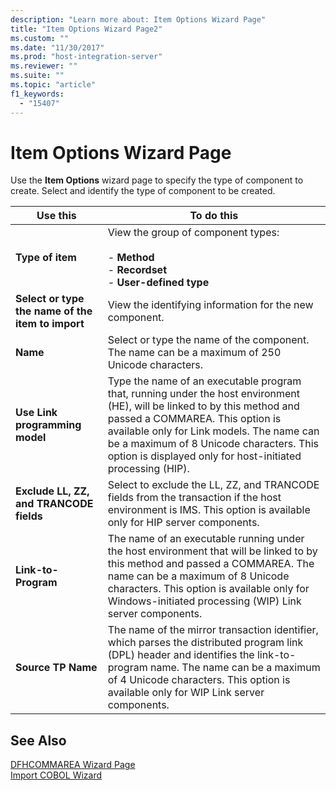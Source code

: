 ```yaml
---
description: "Learn more about: Item Options Wizard Page"
title: "Item Options Wizard Page2"
ms.custom: ""
ms.date: "11/30/2017"
ms.prod: "host-integration-server"
ms.reviewer: ""
ms.suite: ""
ms.topic: "article"
f1_keywords: 
  - "15407"
---
```

# Item Options Wizard Page
Use the **Item Options** wizard page to specify the type of component to create. Select and identify the type of component to be created.  
  
|Use this|To do this|  
|--------------|----------------|  
|**Type of item**|View the group of component types:<br /><br /> -   **Method**<br />-   **Recordset**<br />-   **User-defined type**|  
|**Select or type the name of the item to import**|View the identifying information for the new component.|  
|**Name**|Select or type the name of the component. The name can be a maximum of 250 Unicode characters.|  
|**Use Link programming model**|Type the name of an executable program that, running under the host environment (HE), will be linked to by this method and passed a COMMAREA. This option is available only for Link models. The name can be a maximum of 8 Unicode characters. This option is displayed only for host-initiated processing (HIP).|  
|**Exclude LL, ZZ, and TRANCODE fields**|Select to exclude the LL, ZZ, and TRANCODE fields from the transaction if the host environment is IMS. This option is available only for HIP server components.|  
|**Link-to-Program**|The name of an executable running under the host environment that will be linked to by this method and passed a COMMAREA. The name can be a maximum of 8 Unicode characters. This option is available only for Windows-initiated processing (WIP) Link server components.|  
|**Source TP Name**|The name of the mirror transaction identifier, which parses the distributed program link (DPL) header and identifies the link-to-program name. The name can be a maximum of 4 Unicode characters. This option is available only for WIP Link server components.|  
  
## See Also  
 [DFHCOMMAREA Wizard Page](../core/dfhcommarea-wizard-page1.md)   
 [Import COBOL Wizard](../core/import-cobol-wizard2.md)
